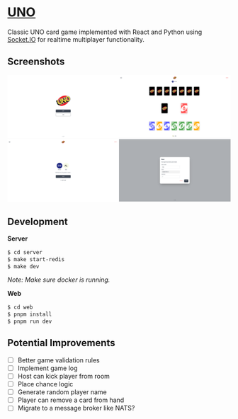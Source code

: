 # [UNO](https://uno-web-4m6k.onrender.com)

Classic UNO card game implemented with React and Python using [Socket.IO](https://socket.io/) for realtime multiplayer functionality.

## Screenshots

<img width="50%" src="./docs/images/home.png"><img width="50%" src="./docs/images/game.png">
<img width="50%" src="./docs/images/room.png"><img width="50%" src="./docs/images/host.png">

## Development

**Server**

```
$ cd server
$ make start-redis
$ make dev
```

_Note: Make sure docker is running._

**Web**

```
$ cd web
$ pnpm install
$ pnpm run dev
```

## Potential Improvements

- [ ] Better game validation rules
- [ ] Implement game log
- [ ] Host can kick player from room
- [ ] Place chance logic
- [ ] Generate random player name
- [ ] Player can remove a card from hand
- [ ] Migrate to a message broker like NATS?
